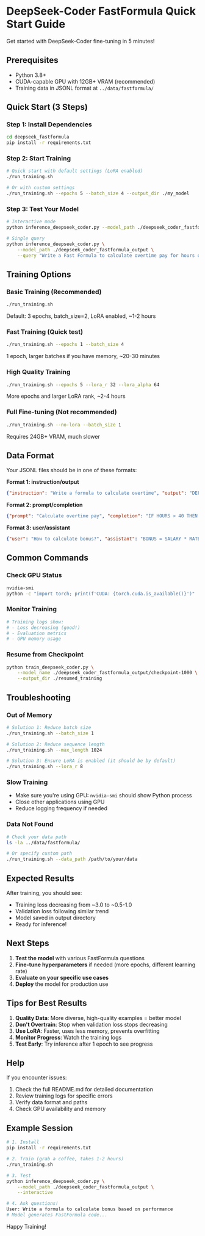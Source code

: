 # DeepSeek-Coder FastFormula Quick Start Guide

Get started with DeepSeek-Coder fine-tuning in 5 minutes!

## Prerequisites

- Python 3.8+
- CUDA-capable GPU with 12GB+ VRAM (recommended)
- Training data in JSONL format at `../data/fastformula/`

## Quick Start (3 Steps)

### Step 1: Install Dependencies

```bash
cd deepseek_fastformula
pip install -r requirements.txt
```

### Step 2: Start Training

```bash
# Quick start with default settings (LoRA enabled)
./run_training.sh

# Or with custom settings
./run_training.sh --epochs 5 --batch_size 4 --output_dir ./my_model
```

### Step 3: Test Your Model

```bash
# Interactive mode
python inference_deepseek_coder.py --model_path ./deepseek_coder_fastformula_output --interactive

# Single query
python inference_deepseek_coder.py \
    --model_path ./deepseek_coder_fastformula_output \
    --query "Write a Fast Formula to calculate overtime pay for hours over 40"
```

## Training Options

### Basic Training (Recommended)
```bash
./run_training.sh
```
Default: 3 epochs, batch_size=2, LoRA enabled, ~1-2 hours

### Fast Training (Quick test)
```bash
./run_training.sh --epochs 1 --batch_size 4
```
1 epoch, larger batches if you have memory, ~20-30 minutes

### High Quality Training
```bash
./run_training.sh --epochs 5 --lora_r 32 --lora_alpha 64
```
More epochs and larger LoRA rank, ~2-4 hours

### Full Fine-tuning (Not recommended)
```bash
./run_training.sh --no-lora --batch_size 1
```
Requires 24GB+ VRAM, much slower

## Data Format

Your JSONL files should be in one of these formats:

**Format 1: instruction/output**
```json
{"instruction": "Write a formula to calculate overtime", "output": "DEFAULT FOR HOURS IS 0\n..."}
```

**Format 2: prompt/completion**
```json
{"prompt": "Calculate overtime pay", "completion": "IF HOURS > 40 THEN..."}
```

**Format 3: user/assistant**
```json
{"user": "How to calculate bonus?", "assistant": "BONUS = SALARY * RATE"}
```

## Common Commands

### Check GPU Status
```bash
nvidia-smi
python -c "import torch; print(f'CUDA: {torch.cuda.is_available()}')"
```

### Monitor Training
```bash
# Training logs show:
# - Loss decreasing (good!)
# - Evaluation metrics
# - GPU memory usage
```

### Resume from Checkpoint
```bash
python train_deepseek_coder.py \
    --model_name ./deepseek_coder_fastformula_output/checkpoint-1000 \
    --output_dir ./resumed_training
```

## Troubleshooting

### Out of Memory
```bash
# Solution 1: Reduce batch size
./run_training.sh --batch_size 1

# Solution 2: Reduce sequence length
./run_training.sh --max_length 1024

# Solution 3: Ensure LoRA is enabled (it should be by default)
./run_training.sh --lora_r 8
```

### Slow Training
- Make sure you're using GPU: `nvidia-smi` should show Python process
- Close other applications using GPU
- Reduce logging frequency if needed

### Data Not Found
```bash
# Check your data path
ls -la ../data/fastformula/

# Or specify custom path
./run_training.sh --data_path /path/to/your/data
```

## Expected Results

After training, you should see:
- Training loss decreasing from ~3.0 to ~0.5-1.0
- Validation loss following similar trend
- Model saved in output directory
- Ready for inference!

## Next Steps

1. **Test the model** with various FastFormula questions
2. **Fine-tune hyperparameters** if needed (more epochs, different learning rate)
3. **Evaluate on your specific use cases**
4. **Deploy** the model for production use

## Tips for Best Results

1. **Quality Data**: More diverse, high-quality examples = better model
2. **Don't Overtrain**: Stop when validation loss stops decreasing
3. **Use LoRA**: Faster, uses less memory, prevents overfitting
4. **Monitor Progress**: Watch the training logs
5. **Test Early**: Try inference after 1 epoch to see progress

## Help

If you encounter issues:
1. Check the full README.md for detailed documentation
2. Review training logs for specific errors
3. Verify data format and paths
4. Check GPU availability and memory

## Example Session

```bash
# 1. Install
pip install -r requirements.txt

# 2. Train (grab a coffee, takes 1-2 hours)
./run_training.sh

# 3. Test
python inference_deepseek_coder.py \
    --model_path ./deepseek_coder_fastformula_output \
    --interactive

# 4. Ask questions!
User: Write a formula to calculate bonus based on performance
# Model generates FastFormula code...
```

Happy Training!
